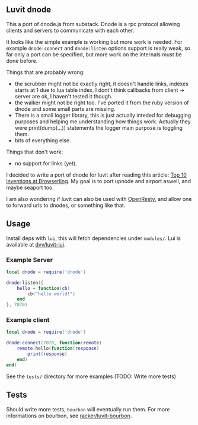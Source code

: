 ## Luvit dnode

This a port of dnode.js from substack. Dnode is a rpc protocol allowing clients and servers to communicate with each other.

It looks like the simple example is working but more work is needed. For example `dnode:connect` and `dnode:listen` options support is really weak, so far only a port can be specified, but more work on the internals must be done before. 

Things that are probably wrong:

- the scrubber might not be exactly right, it doesn't handle links, indexes starts at 1 due to lua table index. I dont't think callbacks from client -> server are ok, I haven't tested it though.
- the walker might not be right too. I've ported it from the ruby version of dnode and some small parts are missing.
- There is a small logger library, this is just actually inteded for debugging purposes and helping me understanding how things work. Actually they were print(dump(...)) statements the logger main purpose is toggling them.
- bits of everything else.

Things that don't work:

- no support for links (yet).

I decided to write a port of dnode for luvit after reading this article: [Top 10 inventions at Browserling](www.catonmat.net/blog/top-10-browserling-inventions/). My goal is to port upnode and airport aswell, and maybe seaport too.

I am also wondering if luvit can also be used with [OpenResty](http://openresty.org), and allow one to forward urls to dnodes, or something like that.

## Usage

Install deps with `lui`, this will fetch dependencies under `modules/`. Lui is available at [dvv/luvit-lui](https://github.com/dvv/luvit-lui).

### Example Server

```lua
local dnode = require('dnode')

dnode:listen({
	hello = function(cb)
		cb("hello world!")
	end
}, 7070)
```

### Example client

```lua
local dnode = require('dnode')

dnode:connect(7070, function(remote)
	remote.hello(function(response)
		print(response)
	end)
end)
```

See the `tests/` directory for more examples (TODO: Write more tests)

## Tests

Should write more tests, `bourbon` will eventually run them. For more informations on bourbon, see [racker/luvit-bourbon](https://github.com/racker/luvit-bourbon).

